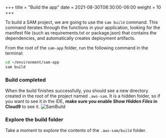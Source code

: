 +++
title = "Build the app"
date = 2021-08-30T08:30:00-06:00
weight = 10
+++

To build a SAM project, we are going to use the `sam build` command. This command iterates through the functions in your application, looking for the manifest file (such as requirements.txt or package.json) that contains the dependencies, and automatically creates deployment artifacts.

From the root of the `sam-app` folder, run the following command in the terminal:

```bash
cd ~/environment/sam-app
sam build
```

<!--
{{% notice warning %}}
Error: Template file not found at */template.yaml.  
If you got this error is because you need to run SAM commands at the same level where the _template.yaml_ file is located.
{{% /notice%}}
-->

### Build completed
When the build finishes successfully, you should see a new directory created in the root of the project named `.aws-sam`. It is a hidden folder, so if you want to see it in the IDE, **make sure you enable _Show Hidden Files_ in Cloud9** to see it. 
![SamBuild](/images/csharp/manualdeploy/cloud9_ide_sam_build.png)

### Explore the build folder
Take a moment to explore the contents of the `.aws-sam/build` folder. 